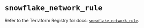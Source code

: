 # `snowflake_network_rule`

Refer to the Terraform Registry for docs: [`snowflake_network_rule`](https://registry.terraform.io/providers/snowflakedb/snowflake/2.7.0/docs/resources/network_rule).
